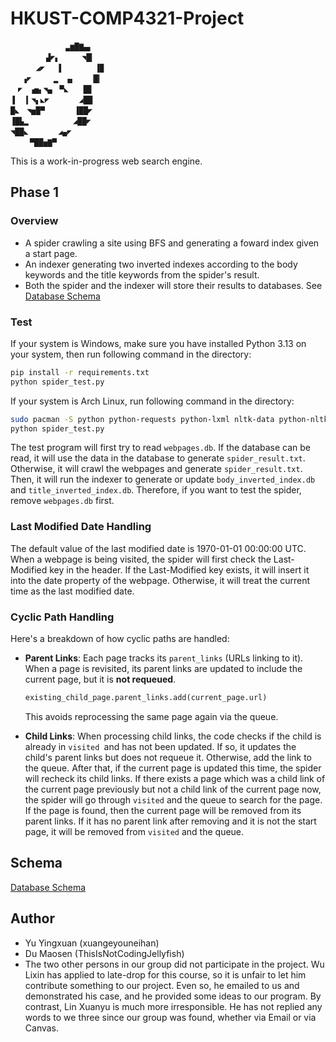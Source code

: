 # HKUST-COMP4321-Project

```
       　  　▃▆█▇▄▖
　 　 　 ▟◤▖　　　◥█▎
   　 ◢◤　 ▐　　　 　▐▉
　 ▗◤　　　▂　▗▖　　▕█▎
　◤　▗▅▖◥▄　▀◣　　█▊
▐　▕▎◥▖◣◤　　　　◢██
█◣　◥▅█▀　　　　▐██◤
▐█▙▂　　     　◢██◤
◥██◣　　　　◢▄◤
 　　▀██▅▇▀
```

This is a work-in-progress web search engine.

## Phase 1

### Overview

- A spider crawling a site using BFS and generating a foward index given a start page.
- An indexer generating two inverted indexes according to the body keywords and the title keywords from the spider's result.
- Both the spider and the indexer will store their results to databases. See [Database Schema](schema.md)

### Test

If your system is Windows, make sure you have installed Python 3.13 on your system, then run following command in the directory:

```sh
pip install -r requirements.txt
python spider_test.py
```

If your system is Arch Linux, run following command in the directory:

```sh
sudo pacman -S python python-requests python-lxml nltk-data python-nltk
python spider_test.py
```

The test program will first try to read `webpages.db`. If the database can be read, it will use the data in the database to generate `spider_result.txt`. Otherwise, it will crawl the webpages and generate `spider_result.txt`. Then, it will run the indexer to generate or update `body_inverted_index.db` and `title_inverted_index.db`. Therefore, if you want to test the spider, remove `webpages.db` first.

### Last Modified Date Handling

The default value of the last modified date is 1970-01-01 00:00:00 UTC. When a webpage is being visited, the spider will first check the Last-Modified key in the header. If the Last-Modified key exists, it will insert it into the date property of the webpage. Otherwise, it will treat the current time as the last modified date.

### Cyclic Path Handling

Here's a breakdown of how cyclic paths are handled:

- **Parent Links**: Each page tracks its `parent_links` (URLs linking to it). When a page is revisited, its parent links are updated to include the current page, but it is **not requeued**.

  ```python
  existing_child_page.parent_links.add(current_page.url)
  ```

  This avoids reprocessing the same page again via the queue.
- **Child Links**: When processing child links, the code checks if the child is already in `visited `and has not been updated. If so, it updates the child's parent links but does not requeue it. Otherwise, add the link to the queue. After that, if the current page is updated this time, the spider will recheck its child links. If there exists a page which was a child link of the current page previously but not a child link of the current page now, the spider will go through `visited` and the queue to search for the page. If the page is found, then the current page will be removed from its parent links. If it has no parent link after removing and it is not the start page, it will be removed from `visited` and the queue.

## Schema

[Database Schema](schema.md)

## Author

* Yu Yingxuan (xuangeyouneihan)
* Du Maosen (ThisIsNotCodingJellyfish)
* The two other persons in our group did not participate in the project. Wu Lixin has applied to late-drop for this course, so it is unfair to let him contribute something to our project. Even so, he emailed to us and demonstrated his case, and he provided some ideas to our program. By contrast, Lin Xuanyu is much more irresponsible. He has not replied any words to we three since our group was found, whether via Email or via Canvas.
